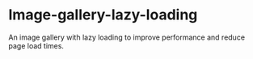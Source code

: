 # Image-gallery-lazy-loading
An image gallery with lazy loading to improve performance and reduce page load times.
